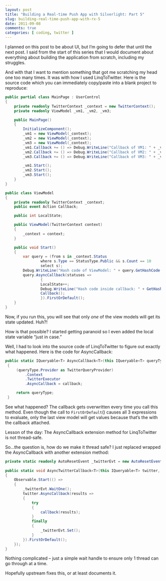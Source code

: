 ```yaml
---
layout: post
title: "Building a Real-time Push App with Silverlight: Part 5"
slug: building-real-time-push-app-with-rx-5
date: 2011-09-08
comments: true
categories: [ coding, twitter ]
---
```

I planned on this post to be about UI, but I’m going to defer that until the next post.  I said from the start of this series that I would document about everything about building the application from scratch, including my struggles.

And with that I want to mention something that got me scratching my head one too many times.  It was with how I used LinqToTwitter.  Here is the source code which you can immediately copy/paste into a blank project to reproduce:

``` csharp
public partial class MainPage : UserControl
{
    private readonly TwitterContext _context = new TwitterContext();
    private readonly ViewModel _vm1, _vm2, _vm3;

    public MainPage()
    {
        InitializeComponent();
        _vm1 = new ViewModel(_context);
        _vm2 = new ViewModel(_context);
        _vm3 = new ViewModel(_context);
        _vm1.Callback += () => Debug.WriteLine("Callback of VM1: " + _vm1.LocalState);
        _vm2.Callback += () => Debug.WriteLine("Callback of VM2: " + _vm2.LocalState);
        _vm3.Callback += () => Debug.WriteLine("Callback of VM3: " + _vm3.LocalState);

        _vm1.Start();
        _vm2.Start();
        _vm3.Start();
    }
}

public class ViewModel
{
    private readonly TwitterContext _context;
    public event Action Callback;

    public int LocalState;

    public ViewModel(TwitterContext context)
    {
        _context = context;
    }

    public void Start()
    {
        var query = (from s in _context.Status
                where s.Type == StatusType.Public && s.Count == 10
                select s);
        Debug.WriteLine("Hash code of ViewModel: " + query.GetHashCode());
        query.AsyncCallback(statuses =>
                {
                LocalState++;
                Debug.WriteLine("Hash code inside callback: " + GetHashCode());
                Callback();
                }).FirstOrDefault();
    }
}
```

Now, if you run this, you will see that only *one* of the view models will get its state updated.  Huh?!

How is that possible?  I started getting paranoid so I even added the local state variable “just in case.”

Well, I had to look into the source code of LinqToTwitter to figure out exactly what happened.  Here is the code for AsyncCallback:

``` csharp
public static IQueryable<T> AsyncCallback<T>(this IQueryable<T> queryType, Action<IEnumerable<T>> callback)
 {
     (queryType.Provider as TwitterQueryProvider)
         .Context
         .TwitterExecutor
         .AsyncCallback = callback;

     return queryType;
 }
```

See what happened?  The callback gets overwritten every time you call this method.  Even though the call to `FirstOrDefault`() causes all 3 expressions to evaluate, only the last view model will get values because that’s the with the callback attached.

Lesson of the day: The AsyncCallback extension method for LinqToTwitter is not thread-safe.

So...the question is, how do we make it thread safe?  I just replaced wrapped the AsyncCallback with another extension method:

``` csharp
private static readonly AutoResetEvent _twitterEvt = new AutoResetEvent(true);
 
public static void AsyncTwitterCallback<T>(this IQueryable<T> twitter, Action<IEnumerable<T>> callback)
{
    Observable.Start(() =>
    {
        _twitterEvt.WaitOne();
        twitter.AsyncCallback(results =>
        {
            try
            {
                callback(results);
            }
            finally
            {
                _twitterEvt.Set();
            }
        }).FirstOrDefault();
    });
}
```

Nothing complicated – just a simple wait handle to ensure only 1 thread can go through at a time.

Hopefully upstream fixes this, or at least documents it.
